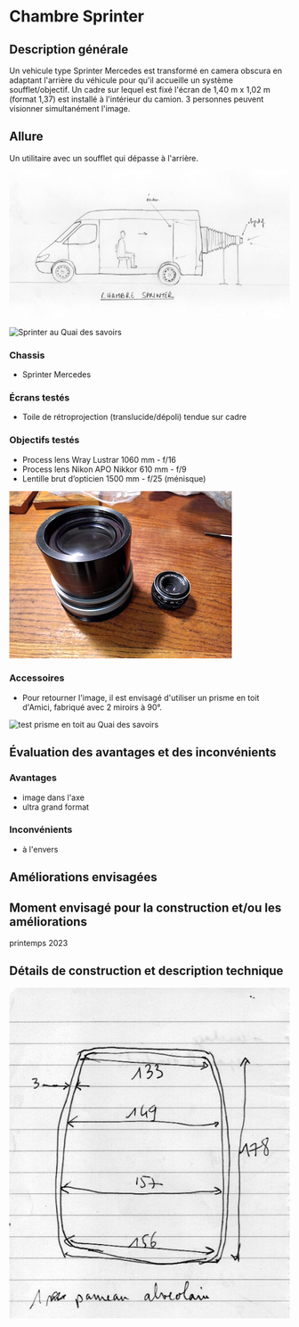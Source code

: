 #  Chambre Sprinter

## Description générale
Un vehicule type Sprinter Mercedes est transformé en camera obscura en adaptant l'arrière du véhicule pour qu'il accueille un système soufflet/objectif. Un cadre sur lequel est fixé l'écran de 1,40 m x 1,02 m (format 1,37) est installé à l'intérieur du camion. 3 personnes peuvent visionner simultanément l'image.

## Allure
Un utilitaire avec un soufflet qui dépasse à l'arrière.

![proto_04](../plans/proto_04.jpg)

![Sprinter au Quai des savoirs](../photos/sprinter_1.jpg)

### Chassis
- Sprinter Mercedes

### Écrans testés
- Toile de rétroprojection (translucide/dépoli) tendue sur cadre

### Objectifs testés
- Process lens Wray Lustrar 1060 mm - f/16
- Process lens Nikon APO Nikkor 610 mm - f/9
- Lentille brut d’opticien 1500 mm - f/25 (ménisque)

![wray_lustrar_16_1075mm_1](../photos/wray_lustrar_16_1075mm_1.jpg)

### Accessoires
- Pour retourner l'image, il est envisagé d'utiliser un prisme en toit d'Amici, fabriqué avec 2 miroirs à 90°.

![test prisme en toit au Quai des savoirs](../photos/prisme_toit_amici_1.jpg)

## Évaluation des avantages et des inconvénients

### Avantages
- image dans l'axe
- ultra grand format

### Inconvénients
- à l'envers

## Améliorations envisagées

## Moment envisagé pour la construction et/ou les améliorations
printemps 2023

## Détails de construction et description technique
![cotes proto02](../plans/dim_panneau_sprinter_ultralight.jpeg)
